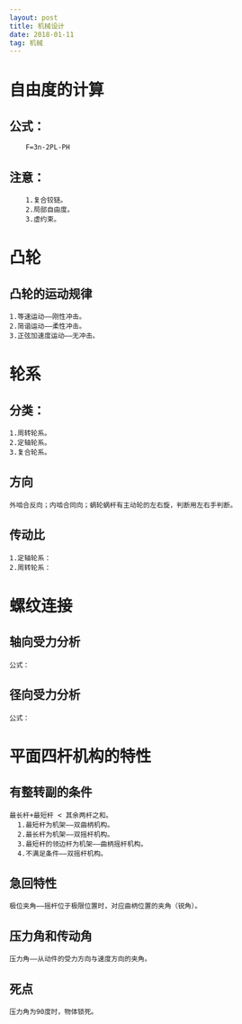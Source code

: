 ```yaml
---
layout: post
title: 机械设计
date: 2018-01-11
tag: 机械
---
```


# 自由度的计算

## 公式：

        F=3n-2PL-PH 
        
## 注意：

        1.复合铰链。
        2.局部自由度。
        3.虚约束。

# 凸轮

## 凸轮的运动规律
    1.等速运动——刚性冲击。
    2.简谐运动——柔性冲击。
    3.正弦加速度运动——无冲击。

# 轮系

## 分类：
    1.周转轮系。
    2.定轴轮系。
    3.复合轮系。
## 方向
    外啮合反向；内啮合同向；蜗轮蜗杆有主动轮的左右旋，判断用左右手判断。
## 传动比
    1.定轴轮系：
    2.周转轮系：
# 螺纹连接

## 轴向受力分析
    公式：
## 径向受力分析
    公式：
    
# 平面四杆机构的特性

## 有整转副的条件
    最长杆+最短杆 < 其余两杆之和。
      1.最短杆为机架——双曲柄机构。
      2.最长杆为机架——双摇杆机构。
      3.最短杆的领边杆为机架——曲柄摇杆机构。
      4.不满足条件——双摇杆机构。
## 急回特性
    极位夹角——摇杆位于极限位置时，对应曲柄位置的夹角（锐角）。
## 压力角和传动角
    压力角——从动件的受力方向与速度方向的夹角。
## 死点
    压力角为90度时，物体锁死。

